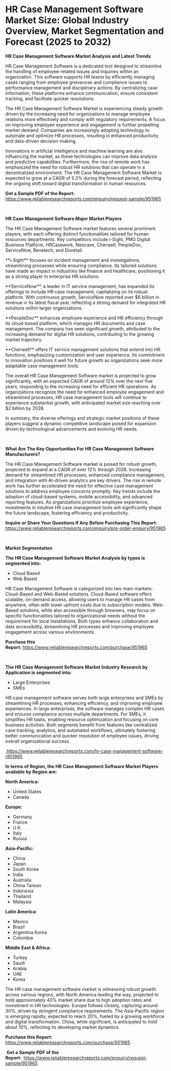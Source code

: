 <p><h1>HR Case Management Software Market Size: Global Industry Overview, Market Segmentation and Forecast (2025 to 2032)</h1></p><p><strong>HR Case Management Software Market Analysis and Latest Trends</strong></p>
<p><p>HR Case Management Software is a dedicated tool designed to streamline the handling of employee-related issues and inquiries within an organization. This software supports HR teams by efficiently managing cases ranging from employee grievances and compliance issues to performance management and disciplinary actions. By centralizing case information, these platforms enhance communication, ensure consistent tracking, and facilitate quicker resolutions.</p><p>The HR Case Management Software Market is experiencing steady growth driven by the increasing need for organizations to manage employee relations more effectively and comply with regulatory requirements. A focus on improving employee experience and engagement is further propelling market demand. Companies are increasingly adopting technology to automate and optimize HR processes, resulting in enhanced productivity and data-driven decision-making.</p><p>Innovations in artificial intelligence and machine learning are also influencing the market, as these technologies can improve data analysis and predictive capabilities. Furthermore, the rise of remote work has emphasized the need for robust HR solutions that can operate in a decentralized environment. The HR Case Management Software Market is expected to grow at a CAGR of 5.3% during the forecast period, reflecting the ongoing shift toward digital transformation in human resources.</p></p>
<p><strong>Get a Sample PDF of the Report:&nbsp;</strong> <a href="https://www.reliableresearchreports.com/enquiry/request-sample/951965?utm_campaign=3068&utm_medium=2&utm_source=Github&utm_content=ia&utm_term=17042025&utm_id=hr-case-management-software">https://www.reliableresearchreports.com/enquiry/request-sample/951965</a></p>
<p>&nbsp;</p>
<p><strong>HR Case Management Software Major Market Players</strong></p>
<p><p>The HR Case Management Software market features several prominent players, with each offering distinct functionalities tailored for human resources departments. Key competitors include i-Sight, PMG Digital Business Platform, HRCasework, Neocase, Cherwell, PeopleDoc, ServiceNow, Benetech, and Dovetail.</p><p>**i-Sight** focuses on incident management and investigations, streamlining processes while ensuring compliance. Its tailored solutions have made an impact in industries like finance and healthcare, positioning it as a strong player in enterprise HR solutions.</p><p>**ServiceNow**, a leader in IT service management, has expanded its offerings to include HR case management, capitalizing on its robust platform. With continuous growth, ServiceNow reported over $6 billion in revenue in its latest fiscal year, reflecting a strong demand for integrated HR solutions within larger organizations.</p><p>**PeopleDoc** enhances employee experience and HR efficiency through its cloud-based platform, which manages HR documents and case management. The company has seen significant growth, attributed to the increasing demand for digital HR solutions, contributing to the growing market trajectory.</p><p>**Cherwell** offers IT service management solutions that extend into HR functions, emphasizing customization and user experience. Its commitment to innovation positions it well for future growth as organizations seek more adaptable case management tools.</p><p>The overall HR Case Management Software market is projected to grow significantly, with an expected CAGR of around 12% over the next five years, responding to the increasing need for efficient HR operations. As organizations recognize the need for enhanced employee engagement and streamlined processes, HR case management tools will continue to experience substantial growth, with anticipated market size reaching over $2 billion by 2028.</p><p>In summary, the diverse offerings and strategic market positions of these players suggest a dynamic competitive landscape poised for expansion driven by technological advancements and evolving HR needs.</p></p>
<p>&nbsp;</p>
<p><strong>What Are The Key Opportunities For HR Case Management Software Manufacturers?</strong></p>
<p><p>The HR Case Management Software market is poised for robust growth, projected to expand at a CAGR of over 12% through 2028. Increasing demand for streamlined HR processes, enhanced compliance management, and integration with AI-driven analytics are key drivers. The rise in remote work has further accelerated the need for effective case management solutions to address employee concerns promptly. Key trends include the adoption of cloud-based systems, mobile accessibility, and advanced reporting features. As organizations prioritize employee experience, investments in intuitive HR case management tools will significantly shape the future landscape, fostering efficiency and productivity.</p></p>
<p><strong>Inquire or Share Your Questions If Any Before Purchasing This Report:</strong> <a href="https://www.reliableresearchreports.com/enquiry/pre-order-enquiry/951965?utm_campaign=3068&utm_medium=2&utm_source=Github&utm_content=ia&utm_term=17042025&utm_id=hr-case-management-software">https://www.reliableresearchreports.com/enquiry/pre-order-enquiry/951965</a></p>
<p>&nbsp;</p>
<p><strong>Market Segmentation</strong></p>
<p><strong>The HR Case Management Software Market Analysis by types is segmented into:</strong></p>
<p><ul><li>Cloud Based</li><li>Web Based</li></ul></p>
<p><p>HR Case Management Software is categorized into two main markets: Cloud-Based and Web-Based solutions. Cloud-Based software offers scalable, on-demand access, allowing users to manage HR cases from anywhere, often with lower upfront costs due to subscription models. Web-Based solutions, while also accessible through browsers, may focus on specific functionalities tailored to organizational needs without the requirement for local installations. Both types enhance collaboration and data accessibility, streamlining HR processes and improving employee engagement across various environments.</p></p>
<p><strong>Purchase this Report:&nbsp;</strong><a href="https://www.reliableresearchreports.com/purchase/951965?utm_campaign=3068&utm_medium=2&utm_source=Github&utm_content=ia&utm_term=17042025&utm_id=hr-case-management-software">https://www.reliableresearchreports.com/purchase/951965</a></p>
<p>&nbsp;</p>
<p><strong>The HR Case Management Software Market Industry Research by Application is segmented into:</strong></p>
<p><ul><li>Large Enterprises</li><li>SMEs</li></ul></p>
<p><p>HR case management software serves both large enterprises and SMEs by streamlining HR processes, enhancing efficiency, and improving employee experiences. In large enterprises, the software manages complex HR cases and ensures compliance across multiple departments. For SMEs, it simplifies HR tasks, enabling resource optimization and focusing on core business activities. Both segments benefit from features like centralized case tracking, analytics, and automated workflows, ultimately fostering better communication and quicker resolution of employee issues, driving overall organizational success.</p></p>
<p><a href="https://www.reliableresearchreports.com/hr-case-management-software-r951965?utm_campaign=3068&utm_medium=2&utm_source=Github&utm_content=ia&utm_term=17042025&utm_id=hr-case-management-software">&nbsp;https://www.reliableresearchreports.com/hr-case-management-software-r951965</a></p>
<p><strong>In terms of Region, the HR Case Management Software Market Players available by Region are:</strong></p>
<p>
    <p> <strong> North America: </strong>
        <ul>
            <li>United States</li>
            <li>Canada</li>
        </ul>
        </p> 
    <p> <strong> Europe: </strong>
        <ul>
            <li>Germany</li>
            <li>France</li>
            <li>U.K.</li>
            <li>Italy</li>
            <li>Russia</li>
        </ul>
        </p> 
    <p> <strong> Asia-Pacific: </strong>
        <ul>
            <li>China</li>
            <li>Japan</li>
            <li>South Korea</li>
            <li>India</li>
            <li>Australia</li>
            <li>China Taiwan</li>
            <li>Indonesia</li>
            <li>Thailand</li>
            <li>Malaysia</li>
        </ul>
        </p> 
    <p> <strong> Latin America: </strong>
        <ul>
            <li>Mexico</li>
            <li>Brazil</li>
            <li>Argentina Korea</li>
            <li>Colombia</li>
        </ul>
        </p> 
    <p> <strong> Middle East & Africa: </strong>
        <ul>
            <li>Turkey</li>
            <li>Saudi</li>
            <li>Arabia</li>
            <li>UAE</li>
            <li>Korea</li>
        </ul>
    </p>
    </p>
<p><p>The HR case management software market is witnessing robust growth across various regions, with North America leading the way, projected to hold approximately 40% market share due to high adoption rates and investment in HR technologies. Europe follows closely, capturing around 30%, driven by stringent compliance requirements. The Asia-Pacific region is emerging rapidly, expected to reach 20%, fueled by a growing workforce and digital transformation. China, while significant, is anticipated to hold about 10%, reflecting its developing market dynamics.</p></p>
<p><strong>Purchase this Report: </strong><a href="https://www.reliableresearchreports.com/purchase/951965?utm_campaign=3068&utm_medium=2&utm_source=Github&utm_content=ia&utm_term=17042025&utm_id=hr-case-management-software">https://www.reliableresearchreports.com/purchase/951965</a></p>
<p>&nbsp;<strong>Get a Sample PDF of the Report:&nbsp;&nbsp;</strong><a href="https://www.reliableresearchreports.com/enquiry/request-sample/951965?utm_campaign=3068&utm_medium=2&utm_source=Github&utm_content=ia&utm_term=17042025&utm_id=hr-case-management-software">https://www.reliableresearchreports.com/enquiry/request-sample/951965</a></p>
<p><strong></strong></p>
<p><p></p><p></p><p></p></p>
